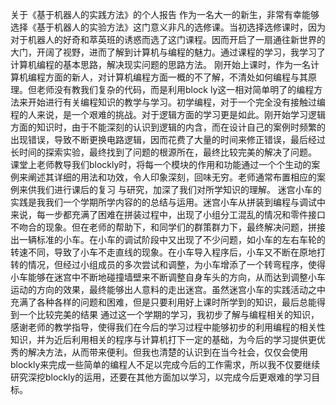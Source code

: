 关于《基于机器人的实践方法》的个人报告
作为一名大一的新生，非常有幸能够选择《基于机器人的实验方法》这门意义非凡的选修课。当初选择选修课时，因为对于机器人的好奇和萃英班的诱惑而选了这门课程。因而开启了一扇通往新世界的大门，开阔了视野，进而了解到计算机与编程的魅力。通过课程的学习，我学习了计算机编程的基本思路，解决现实问题的思路方法。
刚开始上课时，作为一名计算机编程方面的新人，对计算机编程方面一概的不了解，不清处如何编程与其原理。但老师没有教我们复杂的代码，而是利用block ly这一相对简单明了的编程方法来开始进行有关编程知识的教学与学习。初学编程，对于一个完全没有接触过编程的人来说，是一个艰难的挑战。对于逻辑方面的学习更是如此。刚开始学习逻辑方面的知识时，由于不能深刻的认识到逻辑的内含，而在设计自己的案例时频繁的出现错误，导致不断更换电路逻辑，因而花费了大量的时间来修正错误，最后经过长时间的探索实验，最终找到了问题的根源所在，最终比较完美的解决了问题。
课堂上老师教导我们blockly时，将每一个模块的作用和功能通过一个个生动的案例来阐述其详细的用法和功效，令人印象深刻，回味无穷。老师通常布置相应的案例来供我们进行课后的复习
与研究，加深了我们对所学知识的理解。
迷宫小车的实践是我我们一个学期所学内容的的总结与运用。迷宫小车从拼装到编程与调试中来说，每一步都充满了困难在拼装过程中，出现了小组分工混乱的情况和零件接口不吻合的现象。但在老师的帮助下，和同学们的群策群力下，最终解决问题，拼接出一辆标准的小车。在小车的调试阶段中又出现了不少问题，如小车的左右车轮的转速不同，导致了小车不走直线的现象。在小车导入程序后，小车又不断在原地打转的情况，但经过小组成员的多次尝试和调整，为小车增添了一个转弯程序，使得小车能够在迷宫中不断地碰撞墙壁来不断调整自身车头的方向，从而达到调整小车运动的方向的效果，最终能够出人意料的走出迷宫。虽然迷宫小车的实践活动之中充满了各种各样的问题和困难，但是只要利用好上课时所学到的知识，最后总能得到一个比较完美的结果
通过这一个学期的学习，我初步了解与编程相关的知识，感谢老师的教学指导，使得我们在今后的学习过程中能够初步的利用编程的相关性知识，并为近后利用相关的程序与计算机打下一定的基础，为今后的学习提供更优秀的解决方法，从而带来便利。但我也清楚的认识到在当今社会，仅仅会使用blockly来完成一些简单的编程人不足以完成今后的工作需求，所以我不仅要继续研究深挖blockly的运用，还要在其他方面加以学习，以完成今后更艰难的学习目标。
